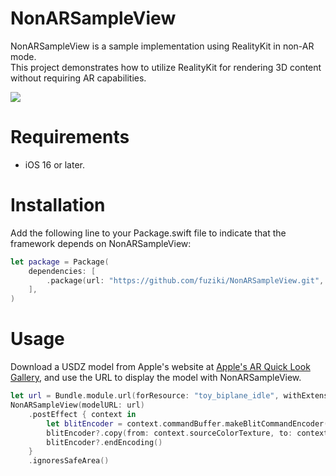 # NonARSampleView

NonARSampleView is a sample implementation using RealityKit in non-AR mode.  
This project demonstrates how to utilize RealityKit for rendering 3D content without requiring AR capabilities.

<img src="docs/video.gif">

# Requirements
* iOS 16 or later.

# Installation

Add the following line to your Package.swift file to indicate that the framework depends on NonARSampleView:

```swift
let package = Package(
    dependencies: [
        .package(url: "https://github.com/fuziki/NonARSampleView.git", from: "0.1.0")
    ],
)
```

# Usage

Download a USDZ model from Apple's website at [Apple's AR Quick Look Gallery](https://developer.apple.com/augmented-reality/quick-look/), and use the URL to display the model with NonARSampleView.

```swift
let url = Bundle.module.url(forResource: "toy_biplane_idle", withExtension: "usdz")
NonARSampleView(modelURL: url)
    .postEffect { context in
        let blitEncoder = context.commandBuffer.makeBlitCommandEncoder()
        blitEncoder?.copy(from: context.sourceColorTexture, to: context.targetColorTexture)
        blitEncoder?.endEncoding()
    }
    .ignoresSafeArea()
```
